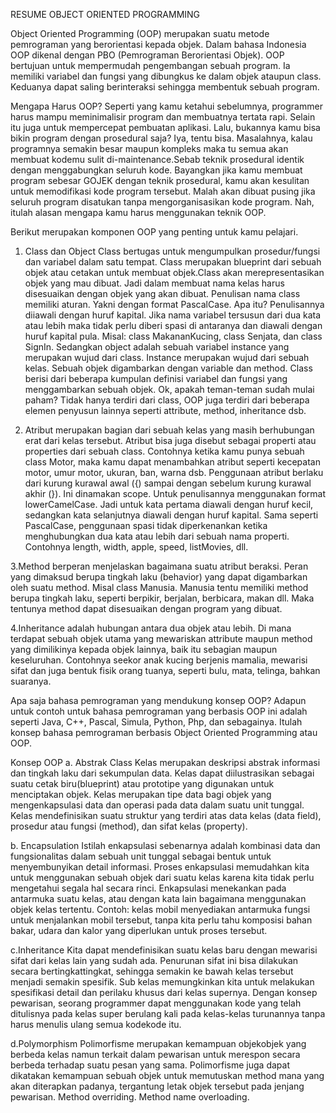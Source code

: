 RESUME
OBJECT ORIENTED PROGRAMMING

Object Oriented Programming (OOP) merupakan suatu metode pemrograman yang berorientasi kepada objek. Dalam bahasa Indonesia OOP dikenal dengan PBO (Pemrograman Berorientasi Objek). OOP bertujuan untuk mempermudah pengembangan sebuah program. Ia memiliki variabel dan fungsi yang  dibungkus ke dalam objek ataupun class. Keduanya dapat saling berinteraksi sehingga membentuk sebuah program.

Mengapa Harus OOP?
Seperti yang kamu ketahui sebelumnya, programmer harus mampu meminimalisir program dan membuatnya tertata rapi. Selain itu juga untuk mempercepat pembuatan aplikasi. Lalu, bukannya kamu bisa bikin program dengan prosedural saja? Iya, tentu bisa. Masalahnya, kalau programnya semakin besar maupun kompleks maka tu semua akan membuat kodemu sulit  di-maintenance.Sebab teknik prosedural identik dengan menggabungkan seluruh kode. Bayangkan jika kamu membuat program sebesar GOJEK dengan teknik prosedural, kamu akan kesulitan untuk memodifikasi kode program tersebut. Malah akan dibuat pusing jika seluruh program disatukan tanpa mengorganisasikan kode program. Nah, itulah alasan mengapa kamu harus menggunakan teknik OOP. 

Berikut merupakan komponen OOP yang penting untuk kamu pelajari.
1. Class dan Object
Class bertugas untuk mengumpulkan prosedur/fungsi dan variabel dalam satu tempat. Class merupakan blueprint dari sebuah objek atau cetakan untuk membuat objek.Class akan merepresentasikan objek yang mau dibuat. Jadi dalam membuat nama kelas harus disesuaikan dengan objek yang akan dibuat. Penulisan nama class memiliki aturan. Yakni dengan format PascalCase. Apa itu? Penulisannya diiawali dengan huruf kapital. Jika nama variabel tersusun dari dua kata atau lebih maka tidak perlu diberi spasi di antaranya dan diawali dengan huruf kapital pula.
Misal: class MakananKucing, class Senjata, dan class SignIn.
Sedangkan object adalah sebuah variabel instance yang merupakan wujud dari class. Instance merupakan wujud dari sebuah kelas. Sebuah objek digambarkan dengan variable dan method.
Class berisi dari beberapa kumpulan definisi variabel dan fungsi yang menggambarkan sebuah objek. Ok, apakah teman-teman sudah mulai paham? Tidak hanya terdiri dari class, OOP juga terdiri dari beberapa elemen penyusun lainnya seperti attribute, method, inheritance dsb.

2. Atribut merupakan bagian dari sebuah kelas yang masih berhubungan erat dari kelas tersebut. Atribut bisa juga disebut sebagai properti atau properties dari sebuah class. Contohnya ketika kamu punya sebuah class Motor, maka kamu dapat menambahkan atribut seperti kecepatan motor, umur motor, ukuran, ban, warna dsb. Penggunaan atribut berlaku dari kurung kurawal awal ({) sampai dengan sebelum kurung kurawal akhir (}). Ini dinamakan scope. Untuk penulisannya menggunakan format lowerCamelCase. Jadi untuk kata pertama diawali dengan huruf kecil, sedangkan kata selanjutnya diawali dengan huruf kapital. Sama seperti PascalCase, penggunaan spasi tidak diperkenankan ketika menghubungkan dua kata atau lebih dari sebuah nama properti.
Contohnya length, width, apple, speed, listMovies, dll.

3.Method berperan menjelaskan bagaimana suatu atribut beraksi. Peran yang dimaksud berupa tingkah laku (behavior) yang dapat digambarkan oleh suatu method. Misal class Manusia. Manusia tentu memiliki method berupa tingkah laku, seperti berpikir, berjalan, berbicara, makan dll. Maka tentunya method dapat disesuaikan dengan program yang dibuat.

4.Inheritance adalah hubungan antara dua objek atau lebih. Di mana terdapat sebuah objek utama yang mewariskan attribute maupun method yang dimilikinya kepada objek lainnya, baik itu sebagian maupun keseluruhan.
Contohnya seekor anak kucing berjenis mamalia, mewarisi sifat dan juga bentuk fisik orang tuanya, seperti bulu, mata, telinga, bahkan suaranya.

Apa saja bahasa pemrograman yang mendukung konsep OOP?
Adapun untuk contoh untuk bahasa pemrograman yang berbasis OOP ini adalah seperti Java, C++, Pascal, Simula, Python, Php, dan sebagainya. Itulah konsep bahasa pemrograman berbasis Object Oriented Programming atau OOP.

Konsep OOP
a. Abstrak Class
Kelas merupakan deskripsi abstrak informasi dan tingkah laku dari sekumpulan data.
Kelas dapat diilustrasikan sebagai suatu cetak biru(blueprint) atau prototipe yang digunakan untuk menciptakan objek.
Kelas merupakan tipe data bagi objek yang mengenkapsulasi data dan operasi pada data dalam suatu unit tunggal.
Kelas mendefinisikan suatu struktur yang terdiri atas data kelas (data field), prosedur atau fungsi (method), dan sifat kelas (property).

b. Encapsulation
Istilah enkapsulasi sebenarnya adalah kombinasi data dan fungsionalitas dalam sebuah unit tunggal sebagai bentuk untuk menyembunyikan detail informasi.
Proses enkapsulasi memudahkan kita untuk menggunakan sebuah objek dari suatu kelas karena kita tidak perlu mengetahui segala hal secara rinci.
Enkapsulasi menekankan pada antarmuka suatu kelas, atau dengan kata lain bagaimana menggunakan objek kelas tertentu.
Contoh: kelas mobil menyediakan antarmuka fungsi untuk menjalankan mobil tersebut, tanpa kita perlu tahu komposisi bahan bakar, udara dan kalor yang diperlukan untuk proses tersebut.

c.Inheritance
Kita dapat mendefinisikan suatu kelas baru dengan mewarisi sifat dari kelas lain yang sudah ada.
Penurunan sifat ini bisa dilakukan secara bertingkattingkat, sehingga semakin ke bawah kelas tersebut menjadi semakin spesifik.
Sub kelas memungkinkan kita untuk melakukan spesifikasi detail dan perilaku khusus dari kelas supernya.
Dengan konsep pewarisan, seorang programmer dapat menggunakan kode yang telah ditulisnya pada kelas super berulang kali pada kelas-kelas turunannya tanpa harus menulis ulang semua kodekode itu.

d.Polymorphism
Polimorfisme merupakan kemampuan objekobjek yang berbeda kelas namun terkait dalam pewarisan untuk merespon secara berbeda terhadap suatu pesan yang sama.
Polimorfisme juga dapat dikatakan kemampuan sebuah objek untuk memutuskan method mana yang akan diterapkan padanya, tergantung letak objek tersebut pada jenjang pewarisan.
Method overriding.
Method name overloading.